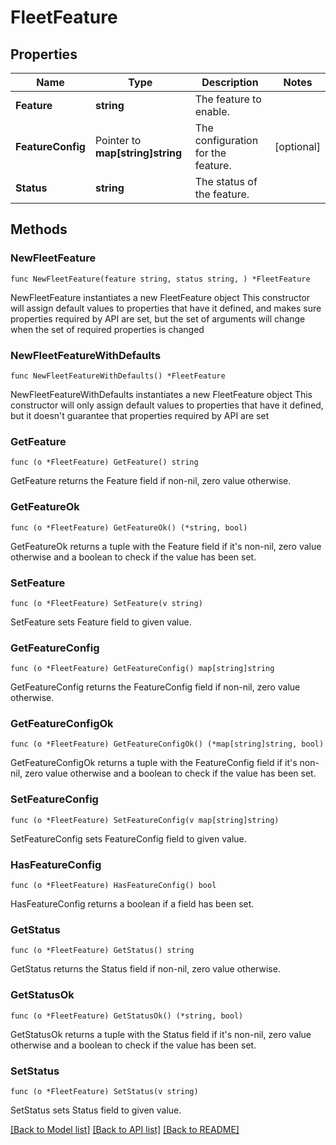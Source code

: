 # FleetFeature

## Properties

Name | Type | Description | Notes
------------ | ------------- | ------------- | -------------
**Feature** | **string** | The feature to enable. | 
**FeatureConfig** | Pointer to **map[string]string** | The configuration for the feature. | [optional] 
**Status** | **string** | The status of the feature. | 

## Methods

### NewFleetFeature

`func NewFleetFeature(feature string, status string, ) *FleetFeature`

NewFleetFeature instantiates a new FleetFeature object
This constructor will assign default values to properties that have it defined,
and makes sure properties required by API are set, but the set of arguments
will change when the set of required properties is changed

### NewFleetFeatureWithDefaults

`func NewFleetFeatureWithDefaults() *FleetFeature`

NewFleetFeatureWithDefaults instantiates a new FleetFeature object
This constructor will only assign default values to properties that have it defined,
but it doesn't guarantee that properties required by API are set

### GetFeature

`func (o *FleetFeature) GetFeature() string`

GetFeature returns the Feature field if non-nil, zero value otherwise.

### GetFeatureOk

`func (o *FleetFeature) GetFeatureOk() (*string, bool)`

GetFeatureOk returns a tuple with the Feature field if it's non-nil, zero value otherwise
and a boolean to check if the value has been set.

### SetFeature

`func (o *FleetFeature) SetFeature(v string)`

SetFeature sets Feature field to given value.


### GetFeatureConfig

`func (o *FleetFeature) GetFeatureConfig() map[string]string`

GetFeatureConfig returns the FeatureConfig field if non-nil, zero value otherwise.

### GetFeatureConfigOk

`func (o *FleetFeature) GetFeatureConfigOk() (*map[string]string, bool)`

GetFeatureConfigOk returns a tuple with the FeatureConfig field if it's non-nil, zero value otherwise
and a boolean to check if the value has been set.

### SetFeatureConfig

`func (o *FleetFeature) SetFeatureConfig(v map[string]string)`

SetFeatureConfig sets FeatureConfig field to given value.

### HasFeatureConfig

`func (o *FleetFeature) HasFeatureConfig() bool`

HasFeatureConfig returns a boolean if a field has been set.

### GetStatus

`func (o *FleetFeature) GetStatus() string`

GetStatus returns the Status field if non-nil, zero value otherwise.

### GetStatusOk

`func (o *FleetFeature) GetStatusOk() (*string, bool)`

GetStatusOk returns a tuple with the Status field if it's non-nil, zero value otherwise
and a boolean to check if the value has been set.

### SetStatus

`func (o *FleetFeature) SetStatus(v string)`

SetStatus sets Status field to given value.



[[Back to Model list]](../README.md#documentation-for-models) [[Back to API list]](../README.md#documentation-for-api-endpoints) [[Back to README]](../README.md)



